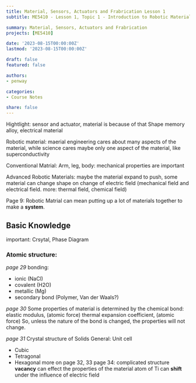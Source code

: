 ```yaml
---
title: Material, Sensors, Actuators and Frabrication Lesson 1
subtitle: ME5410 - Lesson 1, Topic 1 - Introduction to Robotic Materials

summary: Material, Sensors, Actuators and Frabrication
projects: [ME5410]

date: '2023-08-15T00:00:00Z'
lastmod: '2023-08-15T00:00:00Z'

draft: false
featured: false

authors:
- penway

categories:
- Course Notes

share: false
---
```


Hightlight: sensor and actuator, material is because of that
Shape memory alloy, electrical material

Robotic material: maerial engineering cares about many aspects of the material, while science cares maybe only one aspect of the material, like superconductivity

Conventional Matrial: Arm, leg, body: mechanical properties are important

Advanced Robotic Materials:
maybe the material expand to push, 
some material can change shape on change of electric field (mechanical field and electrical field. more: thermal field, chemical field)

Page 9: Robotic Matrial can mean putting up a lot of materials together to make a **system**.

## Basic Knowledge
important: Crsytal, Phase Diagram

### Atomic structure: 
*page 29*
bonding:
- ionic (NaCl)
- covalent (H2O)
- metallic (Mg)
- secondary bond (Polymer, Van der Waals?)

*page 30*
Some properties of material is determined by the chemical bond: 
    elastic modulus, (atomic force)
    thermal expansion coefficient, (atomic force)
So, unless the nature of the bond is changed, the properties will not change.

*page 31*
Crystal structure of Solids
General: Unit cell
- Cubic
- Tetragonal
- Hexagonal
more on page 32, 33
page 34: complicated structure
**vacancy** can effect the properties of the material
atom of Ti can **shift** under the influence of electric field